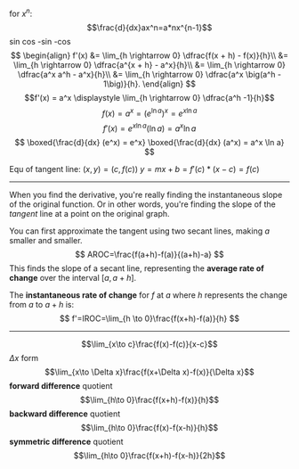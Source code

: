 for $x^n$:
$$\frac{d}{dx}ax^n=a*nx^{n-1}$$
sin
cos
-sin
-cos
$$
\begin{align} f'(x) &= \lim_{h \rightarrow 0} \dfrac{f(x + h) - f(x)}{h}\\ &= \lim_{h \rightarrow 0} \dfrac{a^{x + h} - a^x}{h}\\ &= \lim_{h \rightarrow 0} \dfrac{a^x a^h - a^x}{h}\\ &= \lim_{h \rightarrow 0} \dfrac{a^x \big(a^h - 1\big)}{h}. \end{align}
$$
$$f'(x) = a^x \displaystyle \lim_{h \rightarrow 0} \dfrac{a^h -1}{h}$$
$$f(x) = a^x = \big(e^{\ln{a}}\big)^x = e^{x \ln{a}}$$
$$f'(x) = e^{x \ln{a}} (\ln{a})= a^x \ln{a}$$
$$
\boxed{\frac{d}{dx} (e^x) = e^x}
\boxed{\frac{d}{dx} (a^x) = a^x \ln a}
$$







Equ of tangent line: $(x,y)=(c,f(c))$
$y=mx+b=f'(c)*(x-c)=f(c)$











---
When you find the derivative, you're really finding the instantaneous slope of the original function. 
Or in other words, you're finding the slope of the *tangent* line at a point on the original graph.

You can first approximate the tangent using two secant lines, making $a$ smaller and smaller.
$$
AROC=\frac{f(a+h)-f(a)}{(a+h)-a}
$$
This finds the slope of a secant line, representing the **average rate of change** over the interval $[a,a+h]$.

The **instantaneous rate of change** for $f$ at $a$ where $h$ represents the change from $a$ to $a+h$ is:
$$
f'=IROC=\lim_{h \to 0}\frac{f(x+h)-f(a)}{h}
$$


---
$$\lim_{x\to c}\frac{f(x)-f(c)}{x-c}$$
$\Delta x$ form
$$\lim_{x\to \Delta x}\frac{f(x+\Delta x)-f(x)}{\Delta x}$$
**forward difference** quotient
$$\lim_{h\to 0}\frac{f(x+h)-f(x)}{h}$$
**backward difference** quotient
$$\lim_{h\to 0}\frac{f(x)-f(x-h)}{h}$$
**symmetric difference** quotient
$$\lim_{h\to 0}\frac{f(x+h)-f(x-h)}{2h}$$
